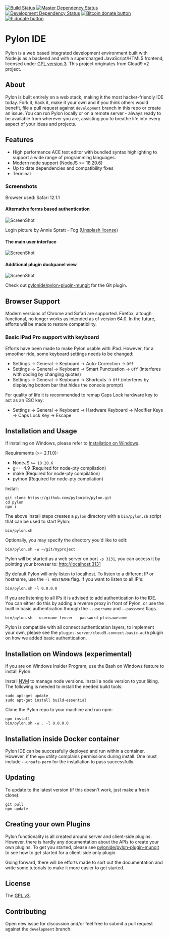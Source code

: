 [![Build Status](https://github.com/pylonide/pylon/actions/workflows/nodejs.yml/badge.svg)](https://github.com/pylonide/pylon/actions/workflows/nodejs.yml)
[![Master Dependency Status](https://snyk.io/test/github/pylonide/pylon/badge.svg)](https://snyk.io/test/github/pylonide/pylon)
[![Development Dependency Status](https://snyk.io/test/github/pylonide/pylon/development/badge.svg)](https://snyk.io/test/github/pylonide/pylon/development)
[![Bitcoin donate button](https://img.shields.io/badge/bitcoin-donate-yellow.svg)](https://commerce.coinbase.com/checkout/5f3b0455-32ba-4b85-b299-00fe739d8b10 "One-time donation to keep this project alive")
[![€ donate button](https://img.shields.io/badge/€-donate-brightgreen.svg)](http://warp.pylon.id "One-time donation to keep this project alive, choose the amount at checkout")

# Pylon IDE

Pylon is a web based integrated development environment built with Node.js as a backend and with a supercharged JavaScript/HTML5 frontend, licensed under [GPL version 3](LICENSE). This project originates from Cloud9 v2 project.

## About

Pylon is built entirely on a web stack, making it the most hacker-friendly IDE today. Fork it, hack it, make it your own and if you think others would benefit, file a pull request against `development` branch in this repo or create an issue. You can run Pylon locally or on a remote server - always ready to be available from wherever you are, assisting you to breathe life into every aspect of your ideas and projects.

## Features

- High performance ACE text editor with bundled syntax highlighting to support a wide range of programming languages.
- Modern node support (NodeJS >= 18.20.6)
- Up to date dependencies and compatibility fixes
- Terminal

### Screenshots

Browser used: Safari 12.1.1

#### Alternative forms based authentication

![ScreenShot](doc/screenshot01.png)

Login picture by Annie Spratt - Fog ([Unsplash license](https://unsplash.com/license))

#### The main user interface

![ScreenShot](doc/screenshot02.png)

#### Additional plugin dockpanel view

![ScreenShot](doc/screenshot03.png)

Check out [pylonide/pylon-plugin-mungit](https://github.com/pylonide/pylon-plugin-mungit) for the Git plugin.

## Browser Support

Modern versions of Chrome and Safari are supported. Firefox, altough functional, no longer works as intended as of version 64.0. In the future, efforts will be made to restore compatibility.

### Basic iPad Pro support with keyboard

Efforts have been made to make Pylon usable with iPad. However, for a smoother ride, some keyboard settings needs to be changed:

- Settings -> General -> Keyboard -> Auto-Correction -> `Off`
- Settings -> General -> Keyboard -> Smart Punctuation -> `Off` (interferes with coding by changing quotes)
- Settings -> General -> Keyboard -> Shortcuts -> `Off` (interferes by displaying bottom bar that hides the console prompt)

For quality of life it is recommended to remap Caps Lock hardware key to act as an ESC key:

- Settings -> General -> Keyboard -> Hardware Keyboard -> Modifier Keys -> Caps Lock Key -> Escape

## Installation and Usage

If installing on Windows, please refer to [Installation on Windows](#installation-on-windows-experimental).

Requirements (>= 2.11.0):

  * NodeJS `>= 18.20.6`
  * g++-4.9 (Required for node-pty compilation)
  * make (Required for node-pty compilation)
  * python (Required for node-pty compilation)

Install:

    git clone https://github.com/pylonide/pylon.git
    cd pylon
    npm i

The above install steps creates a `pylon` directory with a `bin/pylon.sh`
script that can be used to start Pylon:

    bin/pylon.sh

Optionally, you may specify the directory you'd like to edit:

    bin/pylon.sh -w ~/git/myproject

Pylon will be started as a web server on port `-p 3131`, you can access it by
pointing your browser to: [http://localhost:3131](http://localhost:3131)

By default Pylon will only listen to localhost.
To listen to a different IP or hostname, use the `-l HOSTNAME` flag.
If you want to listen to all IP's:

    bin/pylon.sh -l 0.0.0.0

If you are listening to all IPs it is advised to add authentication to the IDE.
You can either do this by adding a reverse proxy in front of Pylon,
or use the built in basic authentication through the `--username` and `--password` flags.

    bin/pylon.sh --username leuser --password plnisawesome

Pylon is compatible with all connect authentication layers,
to implement your own, please see the `plugins-server/cloud9.connect.basic-auth` plugin
on how we added basic authentication.

## Installation on Windows (experimental)

If you are on Windows Insider Program, use the Bash on Windows feature to install Pylon.

Install [NVM](https://github.com/creationix/nvm) to manage node versions. Install a node version to your liking. The following is needed to install the needed build tools:

    sudo apt-get update
    sudo apt-get install build-essential

Clone the Pylon repo to your machine and run npm:

    npm install
    bin/pylon.sh -w . -l 0.0.0.0

## Installation inside Docker container

Pylon IDE can be successfully deployed and run within a container. However, if the `npm` utility complains permissions during install. One must include `--unsafe-perm` for the installation to pass successfully.

## Updating

To update to the latest version (if this doesn't work, just make a fresh clone):

    git pull
    npm update

## Creating your own Plugins

Pylon functionality is all created around server and client-side plugins.
However, there is hardly any documentation about the APIs to create your own
plugins. To get you started, please see [pylonide/pylon-plugin-mungit](https://github.com/pylonide/pylon-plugin-mungit)
to see how to get started for a client-side only plugin.

Going forward, there will be efforts made to sort out the documentation and
write some tutorials to make it more easier to get started.

## License

The [GPL v3](LICENSE).

## Contributing

Open new issue for discussion and/or feel free to submit a pull request against the `development` branch.
